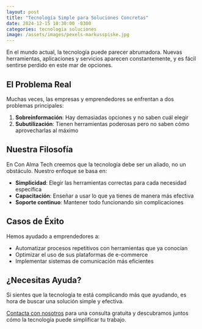 ```yaml
---
layout: post
title: "Tecnología Simple para Soluciones Concretas"
date: 2024-12-15 10:30:00 -0300
categories: tecnologia soluciones
image: /assets/images/pexels-markusspiske.jpg
---
```


En el mundo actual, la tecnología puede parecer abrumadora. Nuevas herramientas, aplicaciones y servicios aparecen constantemente, y es fácil sentirse perdido en este mar de opciones.

## El Problema Real

Muchas veces, las empresas y emprendedores se enfrentan a dos problemas principales:

1. **Sobreinformación**: Hay demasiadas opciones y no saben cuál elegir
2. **Subutilización**: Tienen herramientas poderosas pero no saben cómo aprovecharlas al máximo

## Nuestra Filosofía

En Con Alma Tech creemos que la tecnología debe ser un aliado, no un obstáculo. Nuestro enfoque se basa en:

- **Simplicidad**: Elegir las herramientas correctas para cada necesidad específica
- **Capacitación**: Enseñar a usar lo que ya tienes de manera más efectiva
- **Soporte continuo**: Mantener todo funcionando sin complicaciones

## Casos de Éxito

Hemos ayudado a emprendedores a:
- Automatizar procesos repetitivos con herramientas que ya conocían
- Optimizar el uso de sus plataformas de e-commerce
- Implementar sistemas de comunicación más eficientes

## ¿Necesitas Ayuda?

Si sientes que la tecnología te está complicando más que ayudando, es hora de buscar una solución simple y efectiva. 

[Contacta con nosotros](https://wa.me/5491136353030) para una consulta gratuita y descubramos juntos cómo la tecnología puede simplificar tu trabajo.
